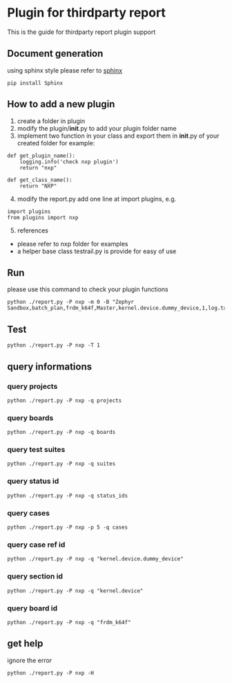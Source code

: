 
# Plugin for thirdparty report

This is the guide for thirdparty report plugin support

## Document generation

using sphinx style please refer to [sphinx](http://www.sphinx-doc.org/en/master/)

```
pip install Sphinx
```

## How to add a new plugin

1. create a folder in plugin
2. modify the plugin/__init__.py to add your plugin folder name
3. implement two function in your class and export them in __init__.py of your created folder
   for example:
```
def get_plugin_name():
	logging.info('check nxp plugin')
	return "nxp"

def get_class_name():
	return "NXP"
```
4. modify the report.py add one line at import plugins, e.g.
```
import plugins
from plugins import nxp
```

5. references
* please refer to nxp folder for examples
* a helper base class testrail.py is provide for easy of use 

## Run
please use this command to check your plugin functions
```
python ./report.py -P nxp -m 0 -B "Zephyr Sandbox,batch_plan,frdm_k64f,Master,kernel.device.dummy_device,1,log.txt" 
```

## Test

```
python ./report.py -P nxp -T 1
```

## query informations

### query projects
```
python ./report.py -P nxp -q projects

```
### query boards
```
python ./report.py -P nxp -q boards

```
### query test suites
```
python ./report.py -P nxp -q suites

```
### query status id
```
python ./report.py -P nxp -q status_ids

```
### query cases
```
python ./report.py -P nxp -p 5 -q cases

```
### query case ref id
```
python ./report.py -P nxp -q "kernel.device.dummy_device"
```
### query section id
```
python ./report.py -P nxp -q "kernel.device"
```
### query board id
```
python ./report.py -P nxp -q "frdm_k64f"

```

## get help
ignore the error
```
python ./report.py -P nxp -H
```
